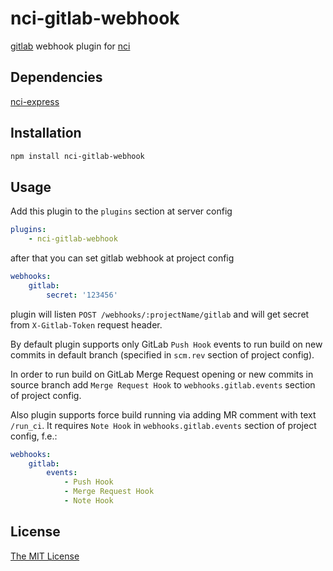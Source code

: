 # nci-gitlab-webhook

[gitlab](https://gitlab.com) webhook plugin for [nci](https://github.com/node-ci/nci)

## Dependencies

[nci-express](https://github.com/node-ci/nci-express)

## Installation

```sh
npm install nci-gitlab-webhook
```

## Usage

Add this plugin to the `plugins` section at server config
```yml
plugins:
    - nci-gitlab-webhook
```
after that you can set gitlab webhook at project config
```yml
webhooks:
    gitlab:
        secret: '123456'
```
plugin will listen `POST /webhooks/:projectName/gitlab` and will get secret
from ```X-Gitlab-Token``` request header.

By default plugin supports only GitLab `Push Hook` events to run build on new commits in default branch (specified in `scm.rev` section of project config).

In order to run build on GitLab Merge Request opening or new commits in source branch add `Merge Request Hook` to `webhooks.gitlab.events` section of project config.

Also plugin supports force build running via adding MR comment with text `/run_ci`. It requires `Note Hook` in `webhooks.gitlab.events` section of project config, f.e.:
```yml
webhooks:
    gitlab:
        events:
            - Push Hook
            - Merge Request Hook
            - Note Hook
```

## License

[The MIT License](https://raw.githubusercontent.com/node-ci/nci-gitlab-webhook/master/LICENSE)
